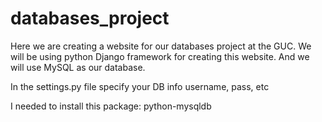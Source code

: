 # databases_project
Here we are creating a website for our databases project at the GUC.
We will be using python Django framework for creating this website.
And we will use MySQL as our database.

In the settings.py file specify your DB info username, pass, etc


I needed to install this package: python-mysqldb

